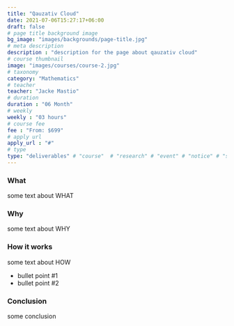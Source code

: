 ```yaml
---
title: "Qauzativ Cloud"
date: 2021-07-06T15:27:17+06:00
draft: false
# page title background image
bg_image: "images/backgrounds/page-title.jpg"
# meta description
description : "description for the page about qauzativ cloud"
# course thumbnail
image: "images/courses/course-2.jpg"
# taxonomy
category: "Mathematics"
# teacher
teacher: "Jacke Mastio"
# duration
duration : "06 Month"
# weekly
weekly : "03 hours"
# course fee
fee : "From: $699"
# apply url
apply_url : "#"
# type
type: "deliverables" # "course"  # "research" # "event" # "notice" # "scholarship" # "post"
---
```


### What

some text about WHAT

### Why

some text about WHY

### How it works

some text about HOW

* bullet point #1
* bullet point #2

### Conclusion

some conclusion
